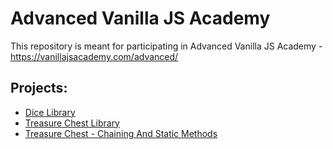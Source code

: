# Advanced Vanilla JS Academy
This repository is meant for participating in Advanced Vanilla JS Academy - https://vanillajsacademy.com/advanced/
## Projects:
- [Dice Library](/1.DiceLibrary/)
- [Treasure Chest Library](/2.TreasureChestLibrary/)
- [Treasure Chest - Chaining And Static Methods](/3.TreasureChestLibrary-ChainingAndStaticMethods/)